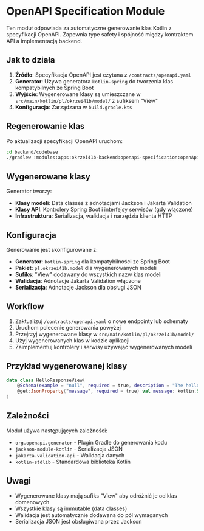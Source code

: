# OpenAPI Specification Module

Ten moduł odpowiada za automatyczne generowanie klas Kotlin z specyfikacji OpenAPI. Zapewnia type safety i spójność między kontraktem API a implementacją backend.

## Jak to działa

1. **Źródło**: Specyfikacja OpenAPI jest czytana z `/contracts/openapi.yaml`
2. **Generator**: Używa generatora `kotlin-spring` do tworzenia klas kompatybilnych ze Spring Boot
3. **Wyjście**: Wygenerowane klasy są umieszczane w `src/main/kotlin/pl/okrzei41b/model/` z sufiksem "View"
4. **Konfiguracja**: Zarządzana w `build.gradle.kts`

## Regenerowanie klas

Po aktualizacji specyfikacji OpenAPI uruchom:

```bash
cd backend/codebase
./gradlew :modules:apps:okrzei41b-backend:openapi-specification:openApiGenerate
```

## Wygenerowane klasy

Generator tworzy:
- **Klasy modeli**: Data classes z adnotacjami Jackson i Jakarta Validation
- **Klasy API**: Kontrolery Spring Boot i interfejsy serwisów (gdy włączone)
- **Infrastruktura**: Serializacja, walidacja i narzędzia klienta HTTP

## Konfiguracja

Generowanie jest skonfigurowane z:
- **Generator**: `kotlin-spring` dla kompatybilności ze Spring Boot
- **Pakiet**: `pl.okrzei41b.model` dla wygenerowanych modeli
- **Sufiks**: "View" dodawany do wszystkich nazw klas modeli
- **Walidacja**: Adnotacje Jakarta Validation włączone
- **Serializacja**: Adnotacje Jackson dla obsługi JSON

## Workflow

1. Zaktualizuj `/contracts/openapi.yaml` o nowe endpointy lub schematy
2. Uruchom polecenie generowania powyżej
3. Przejrzyj wygenerowane klasy w `src/main/kotlin/pl/okrzei41b/model/`
4. Użyj wygenerowanych klas w kodzie aplikacji
5. Zaimplementuj kontrolery i serwisy używając wygenerowanych modeli

## Przykład wygenerowanej klasy

```kotlin
data class HelloResponseView(
    @Schema(example = "null", required = true, description = "The hello message")
    @get:JsonProperty("message", required = true) val message: kotlin.String
)
```

## Zależności

Moduł używa następujących zależności:
- `org.openapi.generator` - Plugin Gradle do generowania kodu
- `jackson-module-kotlin` - Serializacja JSON
- `jakarta.validation-api` - Walidacja danych
- `kotlin-stdlib` - Standardowa biblioteka Kotlin

## Uwagi

- Wygenerowane klasy mają sufiks "View" aby odróżnić je od klas domenowych
- Wszystkie klasy są immutable (data classes)
- Walidacja jest automatycznie dodawana do pól wymaganych
- Serializacja JSON jest obsługiwana przez Jackson
